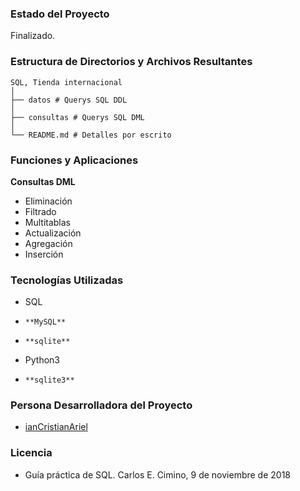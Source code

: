 ### Estado del Proyecto
Finalizado.

### Estructura de Directorios y Archivos Resultantes

    SQL, Tienda internacional
    │
    ├── datos # Querys SQL DDL
    │
    ├── consultas # Querys SQL DML
    │
    └── README.md # Detalles por escrito
        

### Funciones y Aplicaciones
**Consultas DML**

- Eliminación
- Filtrado
- Multitablas
- Actualización
- Agregación
- Inserción

### Tecnologías Utilizadas
- SQL
-     **MySQL**
-     **sqlite**
- Python3
-     **sqlite3**

### Persona Desarrolladora del Proyecto
- [ianCristianAriel](https://github.com/ianCristianAriel)

### Licencia
- Guía práctica de SQL. Carlos E. Cimino, 9 de noviembre de 2018
